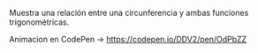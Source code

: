 Muestra una relación entre una circunferencia y ambas funciones trigonométricas.

Animacion en CodePen -> https://codepen.io/DDV2/pen/OdPbZZ

